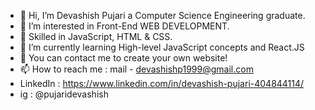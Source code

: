 - 👋 Hi, I’m Devashish Pujari a Computer Science Engineering graduate.
- 👀 I’m interested in Front-End WEB DEVELOPMENT.
- 👀 Skilled in JavaScript, HTML & CSS.
- 🌱 I’m currently learning High-level JavaScript concepts and React.JS
- 💞️ You can contact me to create your own website!
- 📫 How to reach me : mail - devashishp1999@gmail.com
- LinkedIn : https://www.linkedin.com/in/devashish-pujari-404844114/
- ig : @pujaridevashish

<!---
devashishp1999/devashishp1999 is a ✨ special ✨ repository because its `README.md` (this file) appears on your GitHub profile.
You can click the Preview link to take a look at your changes.
--->
